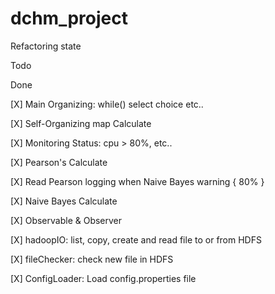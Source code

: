 # dchm_project

Refactoring state

Todo


Done

[X] Main Organizing: while() select choice etc..

[X] Self-Organizing map Calculate

[X] Monitoring Status: cpu > 80%, etc..

[X] Pearson's Calculate

[X] Read Pearson logging when Naive Bayes warning { 80% }

[X] Naive Bayes Calculate

[X] Observable & Observer 

[X] hadoopIO: list, copy, create and read file to or from HDFS

[X] fileChecker: check new file in HDFS

[X] ConfigLoader: Load config.properties file
